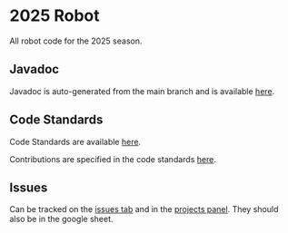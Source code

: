 # 2025 Robot
All robot code for the 2025 season.

## Javadoc
Javadoc is auto-generated from the main branch and is available [here](https://roboblazers7617.github.io/2025Robot/index.html).

## Code Standards
Code Standards are available [here](https://roboblazers7617.github.io/code-standards/).

Contributions are specified in the code standards [here](https://roboblazers7617.github.io/code-standards/docs/git-workflow.html).

## Issues
Can be tracked on the [issues tab](https://github.com/roboblazers7617/2025Robot/issues) and in the [projects panel](https://github.com/orgs/roboblazers7617/projects/6). They should also be in the google sheet. 
